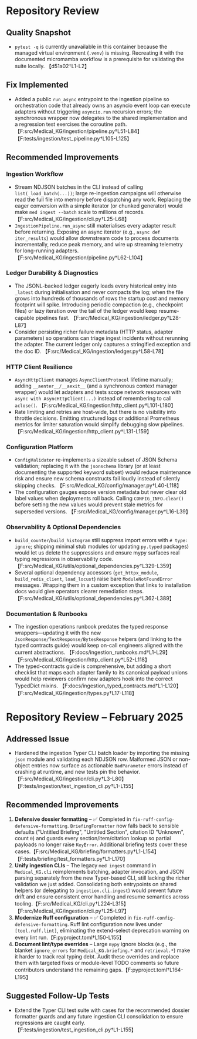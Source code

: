 # Repository Review

## Quality Snapshot
- `pytest -q` is currently unavailable in this container because the managed virtual environment (`.venv`) is missing. Recreating it with the documented micromamba workflow is a prerequisite for validating the suite locally. 【d51a02†L1-L2】

## Fix Implemented
- Added a public `run_async` entrypoint to the ingestion pipeline so orchestration code that already owns an asyncio event loop can execute adapters without triggering `asyncio.run` recursion errors; the synchronous wrapper now delegates to the shared implementation and a regression test exercises the coroutine path. 【F:src/Medical_KG/ingestion/pipeline.py†L51-L84】【F:tests/ingestion/test_pipeline.py†L105-L125】

## Recommended Improvements

### Ingestion Workflow
- Stream NDJSON batches in the CLI instead of calling `list(_load_batch(...))`; large re-ingestion campaigns will otherwise read the full file into memory before dispatching any work. Replacing the eager conversion with a simple iterator (or chunked generator) would make `med ingest --batch` scale to millions of records. 【F:src/Medical_KG/ingestion/cli.py†L25-L68】
- `IngestionPipeline.run_async` still materialises every adapter result before returning. Exposing an async iterator (e.g., `async def iter_results`) would allow downstream code to process documents incrementally, reduce peak memory, and wire up streaming telemetry for long-running adapters. 【F:src/Medical_KG/ingestion/pipeline.py†L62-L104】

### Ledger Durability & Diagnostics
- The JSONL-backed ledger eagerly loads every historical entry into `_latest` during initialisation and never compacts the log; when the file grows into hundreds of thousands of rows the startup cost and memory footprint will spike. Introducing periodic compaction (e.g., checkpoint files) or lazy iteration over the tail of the ledger would keep resume-capable pipelines fast. 【F:src/Medical_KG/ingestion/ledger.py†L28-L87】
- Consider persisting richer failure metadata (HTTP status, adapter parameters) so operations can triage ingest incidents without rerunning the adapter. The current ledger only captures a stringified exception and the doc ID. 【F:src/Medical_KG/ingestion/ledger.py†L58-L78】

### HTTP Client Resilience
- `AsyncHttpClient` manages `AsyncClientProtocol` lifetime manually; adding `__aenter__/__aexit__` (and a synchronous context manager wrapper) would let adapters and tests scope network resources with `async with AsyncHttpClient(...)` instead of remembering to call `aclose()`. 【F:src/Medical_KG/ingestion/http_client.py†L101-L180】
- Rate limiting and retries are host-wide, but there is no visibility into throttle decisions. Emitting structured logs or additional Prometheus metrics for limiter saturation would simplify debugging slow pipelines. 【F:src/Medical_KG/ingestion/http_client.py†L131-L159】

### Configuration Platform
- `ConfigValidator` re-implements a sizeable subset of JSON Schema validation; replacing it with the `jsonschema` library (or at least documenting the supported keyword subset) would reduce maintenance risk and ensure new schema constructs fail loudly instead of silently skipping checks. 【F:src/Medical_KG/config/manager.py†L40-L118】
- The configuration gauges expose version metadata but never clear old label values when deployments roll back. Calling `CONFIG_INFO.clear()` before setting the new values would prevent stale metrics for superseded versions. 【F:src/Medical_KG/config/manager.py†L16-L39】

### Observability & Optional Dependencies
- `build_counter`/`build_histogram` still suppress import errors with `# type: ignore`; shipping minimal stub modules (or updating `py.typed` packages) would let us delete the suppressions and ensure mypy surfaces real typing regressions in observability code. 【F:src/Medical_KG/utils/optional_dependencies.py†L329-L359】
- Several optional dependency accessors (`get_httpx_module`, `build_redis_client`, `load_locust`) raise bare `ModuleNotFoundError` messages. Wrapping them in a custom exception that links to installation docs would give operators clearer remediation steps. 【F:src/Medical_KG/utils/optional_dependencies.py†L362-L389】

### Documentation & Runbooks
- The ingestion operations runbook predates the typed response wrappers—updating it with the new `JsonResponse/TextResponse/BytesResponse` helpers (and linking to the typed contracts guide) would keep on-call engineers aligned with the current abstractions. 【F:docs/ingestion_runbooks.md†L1-L29】【F:src/Medical_KG/ingestion/http_client.py†L52-L118】
- The typed-contracts guide is comprehensive, but adding a short checklist that maps each adapter family to its canonical payload unions would help reviewers confirm new adapters hook into the correct TypedDict mixins. 【F:docs/ingestion_typed_contracts.md†L1-L120】【F:src/Medical_KG/ingestion/types.py†L17-L118】
# Repository Review – February 2025

## Addressed Issue
- Hardened the ingestion Typer CLI batch loader by importing the missing `json` module and validating each NDJSON row. Malformed JSON or non-object entries now surface as actionable `BadParameter` errors instead of crashing at runtime, and new tests pin the behavior.【F:src/Medical_KG/ingestion/cli.py†L3-L80】【F:tests/ingestion/test_ingestion_cli.py†L1-L155】

## Recommended Improvements
1. **Defensive dossier formatting** – ✅ Completed in `fix-ruff-config-defensive-formatting`. `BriefingFormatter` now falls back to sensible defaults ("Untitled Briefing", "Untitled Section", citation ID "Unknown", count `0`) and guards every section/item/citation lookup so partial payloads no longer raise `KeyError`. Additional briefing tests cover these cases.【F:src/Medical_KG/briefing/formatters.py†L1-L154】【F:tests/briefing/test_formatters.py†L1-L170】
2. **Unify ingestion CLIs** – The legacy `med ingest` command in `Medical_KG.cli` reimplements batching, adapter invocation, and JSON parsing separately from the new Typer-based CLI, still lacking the richer validation we just added. Consolidating both entrypoints on shared helpers (or delegating to `ingestion.cli.ingest`) would prevent future drift and ensure consistent error handling and resume semantics across tooling.【F:src/Medical_KG/cli.py†L224-L315】【F:src/Medical_KG/ingestion/cli.py†L25-L97】
3. **Modernize Ruff configuration** – ✅ Completed in `fix-ruff-config-defensive-formatting`. Ruff lint configuration now lives under `[tool.ruff.lint]`, eliminating the extend-select deprecation warning on every lint run.【F:pyproject.toml†L150-L155】
4. **Document lint/type overrides** – Large `mypy` ignore blocks (e.g., the blanket `ignore_errors` for `Medical_KG.briefing.*` and `retrieval.*`) make it harder to track real typing debt. Audit these overrides and replace them with targeted fixes or module-level TODO comments so future contributors understand the remaining gaps.【F:pyproject.toml†L164-L195】

## Suggested Follow-Up Tests
- Extend the Typer CLI test suite with cases for the recommended dossier formatter guards and any future ingestion CLI consolidation to ensure regressions are caught early.【F:tests/ingestion/test_ingestion_cli.py†L1-L155】
